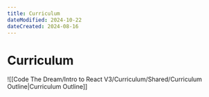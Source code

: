 ```yaml
---
title: Curriculum
dateModified: 2024-10-22
dateCreated: 2024-08-16
---
```


# Curriculum

![[Code The Dream/Intro to React V3/Curriculum/Shared/Curriculum Outline|Curriculum Outline]]
